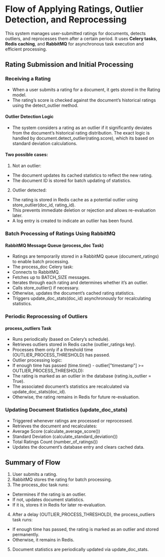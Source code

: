 # Flow of Applying Ratings, Outlier Detection, and Reprocessing

This system manages user-submitted ratings for documents, detects outliers, and reprocesses them after a certain period. It uses **Celery tasks**, **Redis caching**, and **RabbitMQ** for asynchronous task execution and efficient processing.

## Rating Submission and Initial Processing

### Receiving a Rating
- When a user submits a rating for a document, it gets stored in the Rating model.
- The rating’s score is checked against the document’s historical ratings using the detect_outlier method.

#### Outlier Detection Logic
- The system considers a rating as an outlier if it significantly deviates from the document’s historical rating distribution. The exact logic is handled by document.detect_outlier(rating.score), which its based on standard deviation calculations.
#### Two possible cases:
1. Not an outlier:
- The document updates its cached statistics to reflect the new rating.
- The document ID is stored for batch updating of statistics.
2. Outlier detected:
- The rating is stored in Redis cache as a potential outlier using store_outlier(doc_id, rating_id).
- This prevents immediate deletion or rejection and allows re-evaluation later.
- A log entry is created to indicate an outlier has been found.

### Batch Processing of Ratings Using RabbitMQ

#### RabbitMQ Message Queue (process_doc Task)
- Ratings are temporarily stored in a RabbitMQ queue (document_ratings) to enable batch processing.
- The process_doc Celery task:
- Connects to RabbitMQ.
- Fetches up to BATCH_SIZE messages.
- Iterates through each rating and determines whether it’s an outlier.
- Calls store_outlier() if necessary.
- Otherwise, updates the document’s cached rating statistics.
- Triggers update_doc_stats(doc_id) asynchronously for recalculating statistics.

### Periodic Reprocessing of Outliers

#### process_outliers Task
- Runs periodically (based on Celery’s schedule).
- Retrieves outliers stored in Redis cache (outlier_ratings key).
- Processes them only if a threshold time (OUTLIER_PROCESS_THRESHOLD) has passed.
- Outlier processing logic:
- If enough time has passed (time.time() - outlier["timestamp"] >= OUTLIER_PROCESS_THRESHOLD):
- The rating is marked as an outlier in the database (rating.is_outlier = True).
- The associated document’s statistics are recalculated via update_doc_stats(doc_id).
- Otherwise, the rating remains in Redis for future re-evaluation.

### Updating Document Statistics (update_doc_stats)
- Triggered whenever ratings are processed or reprocessed.
- Retrieves the document and recalculates:
- Average Score (calculate_average_score())
- Standard Deviation (calculate_standard_deviation())
- Total Ratings Count (number_of_ratings())
- Updates the document’s database entry and clears cached data.

## Summary of Flow
1. User submits a rating.
2. RabbitMQ stores the rating for batch processing.
3. The process_doc task runs:
- Determines if the rating is an outlier.
- If not, updates document statistics.
- If it is, stores it in Redis for later re-evaluation.
4. After a delay (OUTLIER_PROCESS_THRESHOLD), the process_outliers task runs:
- If enough time has passed, the rating is marked as an outlier and stored permanently.
- Otherwise, it remains in Redis.
5. Document statistics are periodically updated via update_doc_stats.
